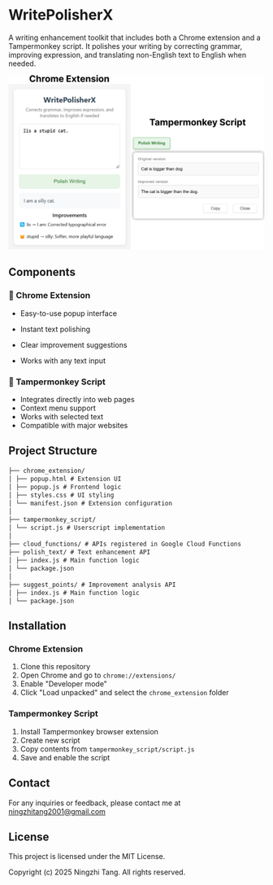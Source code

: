 # WritePolisherX

A writing enhancement toolkit that includes both a Chrome extension and a Tampermonkey script. It polishes your writing by correcting grammar, improving expression, and translating non-English text to English when needed.

<div style="text-align: center;">
    <img src="static/combination.png" style="max-width: 100%; width: 680px;" alt="WritePolisherX Screenshot">
</div>

## Components

### 🎯 Chrome Extension
- Easy-to-use popup interface
- Instant text polishing

- Clear improvement suggestions
- Works with any text input

### 📝 Tampermonkey Script
- Integrates directly into web pages
- Context menu support
- Works with selected text
- Compatible with major websites

## Project Structure

```
├── chrome_extension/
│ ├── popup.html # Extension UI
│ ├── popup.js # Frontend logic
│ ├── styles.css # UI styling
│ └── manifest.json # Extension configuration
│
├── tampermonkey_script/
│ └── script.js # Userscript implementation
│
├── cloud_functions/ # APIs registered in Google Cloud Functions
├── polish_text/ # Text enhancement API
│ ├── index.js # Main function logic
│ └── package.json
│
├── suggest_points/ # Improvement analysis API
│ ├── index.js # Main function logic
│ └── package.json
```

## Installation

### Chrome Extension
1. Clone this repository
2. Open Chrome and go to `chrome://extensions/`
3. Enable "Developer mode"
4. Click "Load unpacked" and select the `chrome_extension` folder

### Tampermonkey Script
1. Install Tampermonkey browser extension
2. Create new script
3. Copy contents from `tampermonkey_script/script.js`
4. Save and enable the script

## Contact

For any inquiries or feedback, please contact me at [ningzhitang2001@gmail.com](mailto:ningzhitang2001@gmail.com)

## License

This project is licensed under the MIT License. 

Copyright (c) 2025 Ningzhi Tang. All rights reserved.
